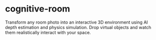 # cognitive-room
Transform any room photo into an interactive 3D environment using AI depth estimation and physics simulation. Drop virtual objects and watch them realistically interact with your space.
